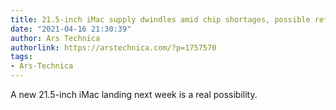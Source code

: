 ```yaml
---
title: 21.5-inch iMac supply dwindles amid chip shortages, possible refresh
date: "2021-04-16 21:30:39"
author: Ars Technica
authorlink: https://arstechnica.com/?p=1757570
tags:
- Ars-Technica
---
```

A new 21.5-inch iMac landing next week is a real possibility.